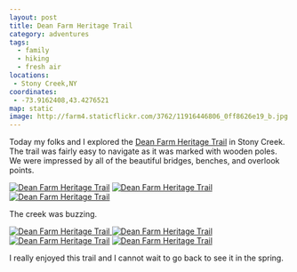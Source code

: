 ```yaml
---
layout: post
title: Dean Farm Heritage Trail
category: adventures
tags: 
  - family
  - hiking
  - fresh air
locations: 
 - Stony Creek,NY
coordinates: 
 - -73.9162408,43.4276521
map: static
image: http://farm4.staticflickr.com/3762/11916446806_0ff8626e19_b.jpg
---
```


Today my folks and I explored the [Dean Farm Heritage Trail](http://www.adirondackjournal.com/news/2013/jul/01/work-continues-dean-farm-trail-stony-creek/) in Stony Creek. The trail was fairly easy to navigate as it was marked with wooden poles. We were impressed by all of the beautiful bridges, benches, and overlook points.

<div class="photos">
<a href="http://www.flickr.com/photos/katydecorah/11915872493/" title="Dean Farm Heritage Trail by katydecorah, on Flickr">
<img src="http://farm8.staticflickr.com/7340/11915872493_e44175ca9f_b.jpg" alt="Dean Farm Heritage Trail"></a>
<a href="http://www.flickr.com/photos/katydecorah/11915579385/" title="Dean Farm Heritage Trail by katydecorah, on Flickr">
<img src="http://farm6.staticflickr.com/5523/11915579385_057e8147c1_b.jpg" class="img-half" alt="Dean Farm Heritage Trail"></a><a href="http://www.flickr.com/photos/katydecorah/11915822963/" title="Dean Farm Heritage Trail by katydecorah, on Flickr">
<img src="http://farm4.staticflickr.com/3813/11915822963_bcc2881188_b.jpg" class="img-half" alt="Dean Farm Heritage Trail"></a>
</div>

The creek was buzzing.

<div class="photos">
<a href="http://www.flickr.com/photos/katydecorah/11916026184/" title="Dean Farm Heritage Trail by katydecorah, on Flickr">
<img src="http://farm8.staticflickr.com/7431/11916026184_e19611d76e_b.jpg" class="img-wide" alt="Dean Farm Heritage Trail"></a><a href="http://www.flickr.com/photos/katydecorah/11916007504/" title="Dean Farm Heritage Trail by katydecorah, on Flickr">
<img src="http://farm8.staticflickr.com/7325/11916007504_d34680b17a_b.jpg" class="img-tall" alt="Dean Farm Heritage Trail"></a>
<a href="http://www.flickr.com/photos/katydecorah/11916446806/" title="Dean Farm Heritage Trail by katydecorah, on Flickr">
<img src="http://farm4.staticflickr.com/3762/11916446806_0ff8626e19_b.jpg" alt="Dean Farm Heritage Trail"></a>
<a href="http://www.flickr.com/photos/katydecorah/11915531245/" title="Dean Farm Heritage Trail by katydecorah, on Flickr">
<img src="http://farm3.staticflickr.com/2810/11915531245_fd814914e8_b.jpg" class="pop-out" alt="Dean Farm Heritage Trail"></a>
</div>

I really enjoyed this trail and I cannot wait to go back to see it in the spring.